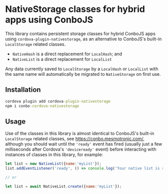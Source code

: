 # NativeStorage classes for hybrid apps using ConboJS

This library contains persistent storage classes for hybrid ConboJS apps using
`cordova-plugin-nativestorage`, as an alternative to ConboJS's built-in 
`LocalStorage` related classes.

* `NativeHash` is a direct replacement for `LocalHash`; and
* `NativeList` is a direct replacement for `LocalList`

Any data currently saved to `LocalStorage` by a `LocalHash` or `LocalList` with 
the same name will automatically be migrated to `NativeStorage` on first use.

## Installation

```cmd
cordova plugin add cordova-plugin-nativestorage
npm i conbo-cordova-nativestorage
```

## Usage

Use of the classes in this library is almost identical to ConboJS's built-in
`LocalStorage` related classes, see https://conbo.mesmotronic.com/, although
you should wait until the `'ready'` event has fired (usually just a few
milliseconds  after Cordova's `'deviceready'` event) before interacting with
instances of classes in this library, for example:

```js
let list = new NativeList({name:'myList'});
list.addEventListener('ready', () => console.log('Your native list is ready to go!'));

// or

let list = await NativeList.create({name:'myList'});
```
